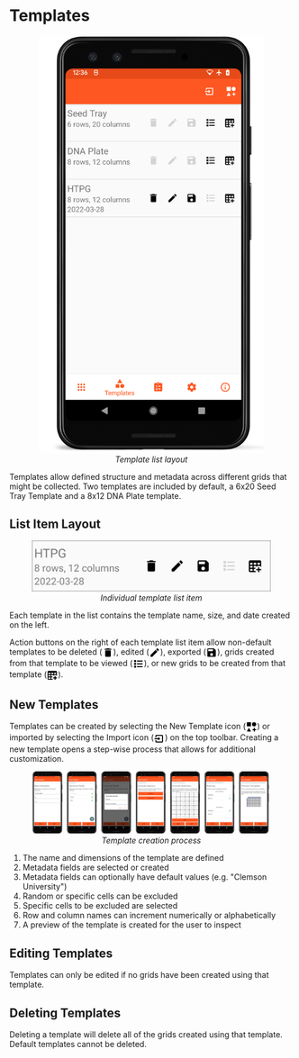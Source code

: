 Templates
=========

<figure align="center" class="image">
  <img src="_static/images/template_list_framed.png" width="400px"> 
  <figcaption><i>Template list layout</i></figcaption> 
</figure>

Templates allow defined structure and metadata across different grids
that might be collected. Two templates are included by default, a 6x20
Seed Tray Template and a 8x12 DNA Plate template.

List Item Layout
----------------

<figure align="center" class="image">
  <img src="_static/images/template_list_item.png" width="600px"> 
  <figcaption><i>Individual template list item</i></figcaption> 
</figure>

Each template in the list contains the template name, size, and date
created on the left.

Action buttons on the right of each template list item allow non-default
templates to be deleted
(<img ref="delete" style="vertical-align: middle;" src="/_static/icons/delete.png" width="20px">), edited
(<img ref="template-edit" style="vertical-align: middle;" src="/_static/icons/template-edit.png" width="20px">), exported
(<img ref="save" style="vertical-align: middle;" src="/_static/icons/save.png" width="20px">), grids created from
that template to be viewed
(<img ref="grid-list" style="vertical-align: middle;" src="/_static/icons/grid-list.png" width="20px">), or new grids
to be created from that template
(<img ref="grid-add" style="vertical-align: middle;" src="/_static/icons/grid-add.png" width="20px">).

New Templates
-------------

Templates can be created by selecting the New Template icon
(<img ref="template-add" style="vertical-align: middle;" src="/_static/icons/template-add.png" width="20px">) or
imported by selecting the Import icon
(<img ref="import" style="vertical-align: middle;" src="/_static/icons/import.png" width="20px">) on the top toolbar.
Creating a new template opens a step-wise process that allows for
additional customization.

<figure align="center" class="image">
  <img src="_static/images/template_new_process.png" width="1000px"> 
  <figcaption><i>Template creation process</i></figcaption> 
</figure>

1.  The name and dimensions of the template are defined
2.  Metadata fields are selected or created
3.  Metadata fields can optionally have default values (e.g. \"Clemson
    University\")
4.  Random or specific cells can be excluded
5.  Specific cells to be excluded are selected
6.  Row and column names can increment numerically or alphabetically
7.  A preview of the template is created for the user to inspect

Editing Templates
-----------------

Templates can only be edited if no grids have been created using that
template.

Deleting Templates
------------------

Deleting a template will delete all of the grids created using that
template. Default templates cannot be deleted.
